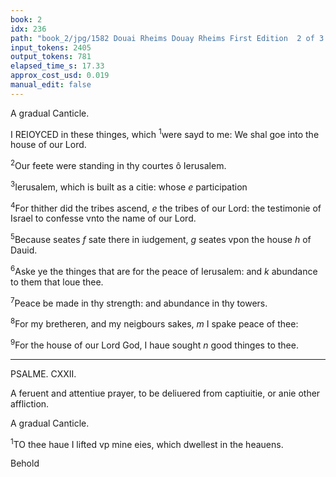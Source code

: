 ```yaml
---
book: 2
idx: 236
path: "book_2/jpg/1582 Douai Rheims Douay Rheims First Edition  2 of 3 1610 Old Testament.pdf-236.jpg"
input_tokens: 2405
output_tokens: 781
elapsed_time_s: 17.33
approx_cost_usd: 0.019
manual_edit: false
---
```

A gradual Canticle.

I REIOYCED in these thinges, which <sup>1</sup>were sayd to me: We shal goe into the house of our Lord.

[^1]: Diuers Prophetes tol I the Iewes in captiuitie, that they should returne to Ierusalem Al Prophetes, Christ also, and his Apostles, and Preachers iustly preach the entrance, and ioyes of heauen to the iust. Al which the Psalmist saw in propheticall spirite, and reioyced.

<sup>2</sup>Our feete were standing in thy courtes ô Ierusalem.

[^2]: The Iewes (after that sometimes they were payful in the Temple of Ierusalem: Christians reioyce in the comforte they haue in the militant Church.

<sup>3</sup>Ierusalem, which is built as a citie: whose *e* participation

[^3]: Communitie and participation of spiritual graces, is a great ioy to Catholiques, whereof the same Prophet speaketh, Psal 118. v. 63. and often els where.

<sup>4</sup>For thither did the tribes ascend, *e* the tribes of our Lord: the testimonie of Israel to confesse vnto the name of our Lord.

[^4]: Al the twelue Tribes frequented Ierusalem, *e* and al nations of the world do come to the Catholique Church.

<sup>5</sup>Because seates *f* sate there in iudgement, *g* seates vpon the house *h* of Dauid.

[^5]: Seates of Iudgement were placed in Ierusalem, *g* and seates of Iudgement in the Catholique Church *h* of Christ.

<sup>6</sup>Aske ye the thinges that are for the peace of Ierusalem: and *k* abundance to them that loue thee.

[^6]: Christ exhorteth to aske, *k* and promiseth to geue that is rightly asked, Christians also inuite each other to pray for the Church.

<sup>7</sup>Peace be made in thy strength: and abundance in thy towers.

<sup>8</sup>For my bretheren, and my neigbours sakes, *m* I spake peace of thee:

[^8]: Christ prayeth for his Church, *m* and gaue his peace to the Apostles, and in them to their successors.

<sup>9</sup>For the house of our Lord God, I haue sought *n* good thinges to thee.

[^9]: For *n* heauenlie Ierusalem, al good thinges are prepared, & are geuen to Sainctes reigning there for euer.

---

PSALME. CXXII.

<aside>A feruent and attentiue prayer, to be deliuered from captiuitie, or anie other affliction.</aside>

A gradual Canticle.

<sup>1</sup>TO thee haue I lifted vp mine eies, which dwellest in the heauens.

Behold